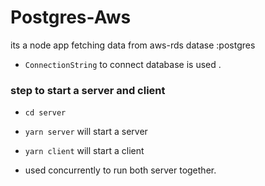 # Postgres-Aws

its a node app fetching data from aws-rds datase :postgres

- `ConnectionString` to connect database is used .

### step to start a server and client

- `cd server` 
- `yarn server`
 will start a server
- `yarn client`
will start a client

- used concurrently to run both server together.